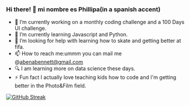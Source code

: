### Hi there! 👋 mi nombre es Phillipa(in a spanish accent)



- 🔭 I’m currently working on a monthly coding challenge and a 100 Days UI challenge.
- 🌱 I’m currently learning Javascript and Python.
- 🤔 I’m looking for help with learning how to skate and getting better at fifa.
- 📫 How to reach me:ummm you can mail me @abenabennett@gmail.com
- :mag: I am learning more on data science these days.
- ⚡ Fun fact I actually love teaching kids how to code and I'm getting better in the Photo&Film field.


[![GitHub Streak](http://github-readme-streak-stats.herokuapp.com?user=abena07&theme=shades-of-purple&hide_border=true)](https://git.io/streak-stats)
